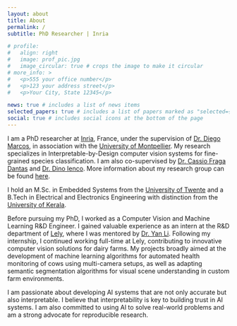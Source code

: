 ```yaml
---
layout: about
title: About
permalink: /
subtitle: PhD Researcher | Inria

# profile:
#   align: right
#   image: prof_pic.jpg
#   image_circular: true # crops the image to make it circular
# more_info: >
#   <p>555 your office number</p>
#   <p>123 your address street</p>
#   <p>Your City, State 12345</p>

news: true # includes a list of news items
selected_papers: true # includes a list of papers marked as "selected={true}"
social: true # includes social icons at the bottom of the page
---
```


I am a PhD researcher at [Inria](https://www.inria.fr/en), France, under the supervision of [Dr. Diego Marcos](https://scholar.google.com/citations?user=IUqydU0AAAAJ), in association with the [University of Montpellier](https://www.umontpellier.fr/). My research specializes in Interpretable-by-Design computer vision systems for fine-grained species classification. I am also co-supervised by [Dr. Cassio Fraga Dantas](https://cassiofragadantas.github.io/) and [Dr. Dino Ienco](https://scholar.google.com/citations?user=C8zfH3kAAAAJ). More information about my research group can be found [here](https://team.inria.fr/evergreen/).

I hold an M.Sc. in Embedded Systems from the [University of Twente](https://www.utwente.nl/en/) and a B.Tech in Electrical and Electronics Engineering with distinction from the [University of Kerala](https://www.keralauniversity.ac.in/).

Before pursuing my PhD, I worked as a Computer Vision and Machine Learning R&D Engineer. I gained valuable experience as an intern at the R&D department of [Lely](https://www.lely.com/en/), where I was mentored by [Dr. Yan Li](https://www.linkedin.com/in/yan-li-49a60253). Following my internship, I continued working full-time at Lely, contributing to innovative computer vision solutions for dairy farms. My projects broadly aimed at the development of machine learning algorithms for automated health monitoring of cows using multi-camera setups, as well as adapting semantic segmentation algorithms for visual scene understanding in custom farm environments.

I am passionate about developing AI systems that are not only accurate but also interpretable. I believe that interpretability is key to building trust in AI systems. I am also committed to using AI to solve real-world problems and am a strong advocate for reproducible research.
